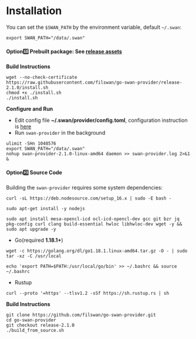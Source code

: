 # Installation

You can set the `$SWAN_PATH` by the environment variable, default `~/.swan`:

```
export SWAN_PATH="/data/.swan"
```

#### Option1️⃣ **Prebuilt package**: See [release assets](https://github.com/filswan/go-swan-provider/releases)

**Build Instructions**

```
wget --no-check-certificate https://raw.githubusercontent.com/filswan/go-swan-provider/release-2.1.0/install.sh
chmod +x ./install.sh
./install.sh
```

**Configure and Run**

* Edit config file **\~/.swan/provider/config.toml**, configuration instruction is [here](../../swan-provider/prerequisites/configure-and-run.md)
* Run `swan-provider` in the background

```
ulimit -SHn 1048576
export SWAN_PATH="/data/.swan"
nohup swan-provider-2.1.0-linux-amd64 daemon >> swan-provider.log 2>&1 & 
```

#### Option2️⃣ Source Code

Building the `swan-provider` requires some system dependencies:

```
curl -sL https://deb.nodesource.com/setup_16.x | sudo -E bash -
```

```
sudo apt-get install -y nodejs
```

```
sudo apt install mesa-opencl-icd ocl-icd-opencl-dev gcc git bzr jq pkg-config curl clang build-essential hwloc libhwloc-dev wget -y && sudo apt upgrade -y
```

* Go(required **1.18.1+**)

```
wget -c https://golang.org/dl/go1.18.1.linux-amd64.tar.gz -O - | sudo tar -xz -C /usr/local
```

```
echo 'export PATH=$PATH:/usr/local/go/bin' >> ~/.bashrc && source ~/.bashrc
```

* Rustup

```
curl --proto '=https' --tlsv1.2 -sSf https://sh.rustup.rs | sh
```

**Build Instructions**

```
git clone https://github.com/filswan/go-swan-provider.git
cd go-swan-provider
git checkout release-2.1.0
./build_from_source.sh
```
